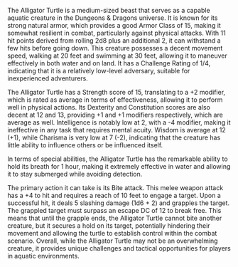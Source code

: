 The Alligator Turtle is a medium-sized beast that serves as a capable aquatic creature in the Dungeons & Dragons universe. It is known for its strong natural armor, which provides a good Armor Class of 15, making it somewhat resilient in combat, particularly against physical attacks. With 11 hit points derived from rolling 2d8 plus an additional 2, it can withstand a few hits before going down. This creature possesses a decent movement speed, walking at 20 feet and swimming at 30 feet, allowing it to maneuver effectively in both water and on land. It has a Challenge Rating of 1/4, indicating that it is a relatively low-level adversary, suitable for inexperienced adventurers.

The Alligator Turtle has a Strength score of 15, translating to a +2 modifier, which is rated as average in terms of effectiveness, allowing it to perform well in physical actions. Its Dexterity and Constitution scores are also decent at 12 and 13, providing +1 and +1 modifiers respectively, which are average as well. Intelligence is notably low at 2, with a -4 modifier, making it ineffective in any task that requires mental acuity. Wisdom is average at 12 (+1), while Charisma is very low at 7 (-2), indicating that the creature has little ability to influence others or be influenced itself.

In terms of special abilities, the Alligator Turtle has the remarkable ability to hold its breath for 1 hour, making it extremely effective in water and allowing it to stay submerged while avoiding detection.

The primary action it can take is its Bite attack. This melee weapon attack has a +4 to hit and requires a reach of 10 feet to engage a target. Upon a successful hit, it deals 5 slashing damage (1d6 + 2) and grapples the target. The grappled target must surpass an escape DC of 12 to break free. This means that until the grapple ends, the Alligator Turtle cannot bite another creature, but it secures a hold on its target, potentially hindering their movement and allowing the turtle to establish control within the combat scenario. Overall, while the Alligator Turtle may not be an overwhelming creature, it provides unique challenges and tactical opportunities for players in aquatic environments.